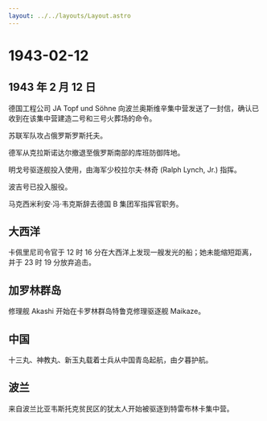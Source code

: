 ```yaml
---
layout: ../../layouts/Layout.astro
---
```


# 1943-02-12

## 1943 年 2 月 12 日

德国工程公司 JA Topf und Söhne
向波兰奥斯维辛集中营发送了一封信，确认已收到在该集中营建造二号和三号火葬场的命令。

苏联军队攻占俄罗斯罗斯托夫。

德军从克拉斯诺达尔撤退至俄罗斯南部的库班防御阵地。

明戈号驱逐舰投入使用，由海军少校拉尔夫·林奇 (Ralph Lynch, Jr.) 指挥。

波吉号已投入服役。

马克西米利安·冯·韦克斯辞去德国 B 集团军指挥官职务。

## 大西洋

卡佩里尼司令官于 12 时 16
分在大西洋上发现一艘发光的船；她未能缩短距离，并于 23 时 19 分放弃追击。

## 加罗林群岛

修理舰 Akashi 开始在卡罗林群岛特鲁克修理驱逐舰 Maikaze。

## 中国

十三丸、神教丸、新玉丸载着士兵从中国青岛起航，由夕暮护航。

## 波兰

来自波兰比亚韦斯托克贫民区的犹太人开始被驱逐到特雷布林卡集中营。